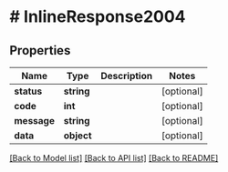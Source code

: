 # # InlineResponse2004

## Properties

Name | Type | Description | Notes
------------ | ------------- | ------------- | -------------
**status** | **string** |  | [optional]
**code** | **int** |  | [optional]
**message** | **string** |  | [optional]
**data** | **object** |  | [optional]

[[Back to Model list]](../../README.md#models) [[Back to API list]](../../README.md#endpoints) [[Back to README]](../../README.md)
